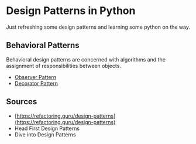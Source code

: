 # Design Patterns in Python

Just refreshing some design patterns and learning some python on the way.

## Behavioral Patterns

Behavioral design patterns are concerned with algorithms and the assignment of responsibilities between objects.

* [Observer Pattern](./observer-pattern/README.md)
* [Decorator Pattern](./decorator-pattern/README.md)

## Sources

* [https://refactoring.guru/design-patterns](https://refactoring.guru/design-patterns)
* Head First Design Patterns
* Dive into Design Patterns
